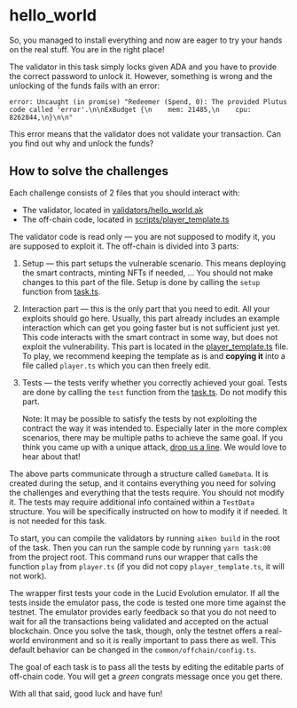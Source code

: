 # hello_world

So, you managed to install everything and now are eager to try your hands on the real stuff. You are
in the right place!

The validator in this task simply locks given ADA and you have to provide the correct password to
unlock it. However, something is wrong and the unlocking of the funds fails with an error:

```
error: Uncaught (in promise) "Redeemer (Spend, 0): The provided Plutus code called 'error'.\n\nExBudget {\n    mem: 21485,\n    cpu: 8262844,\n}\n\n"
```

This error means that the validator does not validate your transaction. Can you find out why and
unlock the funds?

## How to solve the challenges

Each challenge consists of 2 files that you should interact with:

- The validator, located in [validators/hello_world.ak](./validators/hello_world.ak)
- The off-chain code, located in [scripts/player_template.ts](./scripts/player_template.ts)

The validator code is read only — you are not supposed to modify it, you are supposed to exploit it.
The off-chain is divided into 3 parts:

1. Setup — this part setups the vulnerable scenario. This means deploying the smart contracts,
   minting NFTs if needed, ... You should not make changes to this part of the file. Setup is done
   by calling the `setup` function from [task.ts](./scripts/task.ts).
2. Interaction part — this is the only part that you need to edit. All your exploits should go here.
   Usually, this part already includes an example interaction which can get you going faster but is
   not sufficient just yet. This code interacts with the smart contract in some way, but does not
   exploit the vulnerability. This part is located in the
   [player_template.ts](./scripts/player_template.ts) file. To play, we recommend keeping the
   template as is and **copying it** into a file called `player.ts` which you can then freely edit.
3. Tests — the tests verify whether you correctly achieved your goal. Tests are done by calling the
   `test` function from the [task.ts](./scripts/task.ts). Do not modify this part.

   Note: It may be possible to satisfy the tests by not exploiting the contract the way it was
   intended to. Especially later in the more complex scenarios, there may be multiple paths to
   achieve the same goal. If you think you came up with a unique attack,
   [drop us a line](../README.md#feedback). We would love to hear about that!

The above parts communicate through a structure called `GameData`. It is created during the setup,
and it contains everything you need for solving the challenges and everything that the tests
require. You should not modify it. The tests may require additional info contained within a
`TestData` structure. You will be specifically instructed on how to modify it if needed. It is not
needed for this task.

To start, you can compile the validators by running `aiken build` in the root of the task. Then you
can run the sample code by running `yarn task:00` from the project root. This command runs our
wrapper that calls the function `play` from `player.ts` (if you did not copy `player_template.ts`,
it will not work).

The wrapper first tests your code in the Lucid Evolution emulator. If all the tests inside the
emulator pass, the code is tested one more time against the testnet. The emulator provides early
feedback so that you do not need to wait for all the transactions being validated and accepted on
the actual blockchain. Once you solve the task, though, only the testnet offers a real-world
environment and so it is really important to pass there as well. This default behavior can be
changed in the `common/offchain/config.ts`.

The goal of each task is to pass all the tests by editing the editable parts of off-chain code. You
will get a _green_ congrats message once you get there.

With all that said, good luck and have fun!
